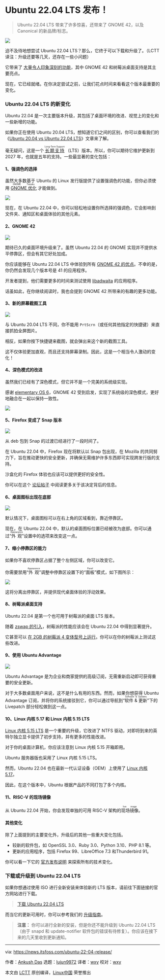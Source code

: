 [#]: subject: "Ubuntu 22.04 LTS is Now Available for Linux Desktop and Raspberry Pi"
[#]: via: "https://news.itsfoss.com/ubuntu-22-04-release/"
[#]: author: "Ankush Das https://news.itsfoss.com/author/ankush/"
[#]: collector: "lujun9972"
[#]: translator: "wxy"
[#]: reviewer: "wxy"
[#]: publisher: "wxy"
[#]: url: "https://linux.cn/article-14496-1.html"

Ubuntu 22.04 LTS 发布！
======

> Ubuntu 22.04 LTS 带来了许多惊喜，还带来了 GNOME 42，以及 Canonical 的新品牌/标志。

![](https://news.itsfoss.com/wp-content/uploads/2022/04/ubuntu-22-04-release.jpg)

迫不及待地想尝试 Ubuntu 22.04 LTS？那么，它终于可以下载和升级了。（LCTT 译注：升级还要等几天，还存在一些小问题）

它带来了 [大量令人印象深刻的功能][1]，其中 GNOME 42 和树莓派桌面支持是其主要亮点。

现在，它已经就绪。在你决定尝试之前，让我们花点时间来看看这个版本最重要的变化。

### Ubuntu 22.04 LTS 的新变化

Ubuntu 22.04 是一次主要版本升级，其包括了桌面环境的改进、视觉上的变化和一些新增的功能。

如果你正在使用 Ubuntu 20.04 LTS，想知道它们之间的区别，你可以查看我们的《[Ubuntu 20.04 vs Ubuntu 22.04 LTS][2]》文章来了解。

毫无疑问，这是一个 <ruby>[长期支持][3]<rt>Long-Term Support</rt></ruby> （LTS）版本。所以，你可以期待它维护更新到 2027 年，也就是五年的支持。一些最显著的变化包括：

#### 1、强调色的选择

虽然大多数基于 Ubuntu 的 Linux 发行版提供了设置强调色的功能，但你必须使用 <ruby>[GNOME 优化][4]<rt>GNOME Tweaks</rt></ruby> 才能做到。

![][5]

现在，在 Ubuntu 22.04 中，你可以轻松地设置你所选择的强调色，它会影响到文件夹、通知区和桌面体验的其他元素。

#### 2、GNOME 42

![][6]

期待已久的桌面环境升级来了。虽然 Ubuntu 22.04 的 GNOME 实现并不提供水平停靠区，但会有其它好处加成。

你应该能够在 Ubuntu 22.04 LTS 中体验到所有 [GNOME 42 的优点][7]。不幸的是，你仍然会发现几个版本号是 41 的应用程序。

开发者提到，他们需要更多的时间来测试使用 [libadwaita][8] 的应用程序。

话虽如此，在你继续阅读时，我也会提到 GNOME 42 所带来的有趣的更多功能。

#### 3、新的屏幕截图工具

![][9]

与 Ubuntu 20.04 LTS 不同，你不能用 `PrtScrn`（或任何其他指定的快捷键）来直接抓拍全屏图片。

相反，如果你按下快捷键来截图，就会弹出来这个新的截图工具。

这不仅体验更加直观，而且还支持屏幕录制。因此，这是一个相当令人激动的变化！

#### 4、深色模式的改进

虽然我们已经有了深色模式，但它并不是一个完美的系统级实现。

感谢 [elementary OS 6][10]，GNOME 42 受到启发，实现了系统级的深色模式，更好地融合在一起以保持一致性。

![][11]

#### 5、Firefox 变成了 Snap 版本

![][12]

从 deb 包到 Snap 的过渡已经进行了一段时间了。

在 Ubuntu 22.04 中，Firefox 现在将默认以 Snap 包出现，在 Mozilla 的共同努力下，旨在推动更快的安全更新，并确保无需维护许多东西即可实现跨发行版的支持。

沙盒化的 Firefox 体验也应该可以提供更好的安全性。

你可以在这个 [论坛帖子][13] 中阅读更多关于该决定背后的信息。

#### 6、桌面图标出现在底部

![][14]

默认情况下，桌面图标可以在右上角的区域看到，靠近停靠区。

现在，在 Ubuntu 22.04 中，默认的桌面图标位置已经被改为底部。你可以通过“<ruby>外观<rt>Appearance</rt></ruby>”设置中的选项来改变这一点。

#### 7、缩小停靠区的能力

如果你不喜欢停靠区占据了整个左侧区域，你可以改变它。

你需要禁用“<ruby>外观<rt>Appearance</rt></ruby>”调整中停靠区设置下的“<ruby>面板<rt>Panel</rt></ruby>”模式，如下图所示：

![][15]

这将分离出停靠区，并提供现代桌面体验的浮动效果。

#### 8、树莓派桌面支持

Ubuntu 22.04 是第一个也可用于树莓派的桌面 LTS 版本。

随着 [zswap 的引入][16]，树莓派的性能应该会在 Ubuntu 22.04 中得到显著提升。

它甚至可以 [在 2GB 的树莓派 4 变体型号上运行][16]。你可以在你的树莓派上测试这些改进。

#### 9、使用 Ubuntu Advantage

![][17]

Ubuntu Advantage 是为企业和商家提供的高级订阅，无需重新启动即可获得重要的安全更新。

对于大多数桌面用户来说，这不是什么有用的东西。然而，如果你想获得 Ubuntu Advantage 订阅，并将你的系统接驳到它，你可以通过导航到“<ruby>软件 & 更新<rt>Software & Updates</rt></ruby>”下的 Livepatch 部分轻松做到这一点。

#### 10、Linux 内核 5.17 和 Linux 内核 5.15 LTS

[Linux 内核 5.15 LTS][18] 是一个重要的升级，它改进了 NTFS 驱动，对即将到来的英特尔独立显卡提供了初步支持，并有更多的性能改进。

对于你的桌面计算机，你应该注意到 Linux 内核 5.15 开箱即用。

Ubuntu 服务器版也采用了 Linux 内核 5.15 LTS。

然而，Ubuntu 22.04 也在最新一代认证设备（OEM）上使用了 [Linux 内核 5.17][19]。

因此，在这个版本中，Ubuntu 根据产品的不同打包了多个内核。

#### 11、RISC-V 的现场镜像

从 Ubuntu 22.04 开始，你会发现单独的可用 RISC-V 架构的<ruby>现场镜像<rt>live image</rt></ruby>。

#### 其他变化

除了上面提到的主要变化外，升级后的其他一些重大变化包括。

  * 较新的软件包，如 OpenSSL 3.0、Ruby 3.0、Python 3.10、PHP 8.1 等。
  * 更新的应用程序，包括 Firefox 99、LibreOffice 7.3 和Thunderbird 91。

你可以看一下它的 [官方发布说明][20] 来探索所有的技术变化。

### 下载或升级到 Ubuntu 22.04 LTS

如果你想通过使用 ISO 进行全新安装来体验新的 LTS 版本，请前往下面链接的官方网站进行下载。

> [下载 Ubuntu 22.04 LTS][21]

而当它的更新可用时，你可以参考我们的 [升级指南][22]。

> **注意：** 你可以进行全新的安装，但是你还不能升级到 Ubuntu 22.04 LTS（由于 snapd 和 update-notifier 软件包的错误有待修复）。你应该在接下来的几天里收到更新通知。

--------------------------------------------------------------------------------

via: https://news.itsfoss.com/ubuntu-22-04-release/

作者：[Ankush Das][a]
选题：[lujun9972][b]
译者：[wxy](https://github.com/wxy)
校对：[wxy](https://github.com/wxy)

本文由 [LCTT](https://github.com/LCTT/TranslateProject) 原创编译，[Linux中国](https://linux.cn/) 荣誉推出

[a]: https://news.itsfoss.com/author/ankush/
[b]: https://github.com/lujun9972
[1]: https://itsfoss.com/ubuntu-22-04-release-features/
[2]: https://itsfoss.com/ubuntu-20-04-vs-22-04/
[3]: https://itsfoss.com/long-term-support-lts/
[4]: https://itsfoss.com/gnome-tweak-tool/
[5]: https://news.itsfoss.com/wp-content/uploads/2022/03/ubuntu-22-04-accent-change.jpg
[6]: https://news.itsfoss.com/wp-content/uploads/2022/04/ubuntu-22-04-desktop.jpg
[7]: https://news.itsfoss.com/gnome-42-release/
[8]: https://news.itsfoss.com/gnome-libadwaita-library/
[9]: https://news.itsfoss.com/wp-content/uploads/2022/03/ubuntu-22-04-screenshot-ui.jpg
[10]: https://news.itsfoss.com/elementary-os-6-features/
[11]: https://news.itsfoss.com/wp-content/uploads/2022/03/ubuntu-22-04-dark-mode.png
[12]: https://news.itsfoss.com/wp-content/uploads/2022/03/firefox-as-snap.png
[13]: https://discourse.ubuntu.com/t/feature-freeze-exception-seeding-the-official-firefox-snap-in-ubuntu-desktop/24210
[14]: https://news.itsfoss.com/wp-content/uploads/2022/04/ubuntu-22-04-desktop-icon.jpg
[15]: https://news.itsfoss.com/wp-content/uploads/2022/04/ubuntu-22-04-dock-shrink.jpg
[16]: https://news.itsfoss.com/ubuntu-desktop-raspberry-pi-4/
[17]: https://news.itsfoss.com/wp-content/uploads/2022/04/ubuntu-livepatch.jpg
[18]: https://news.itsfoss.com/linux-kernel-5-15-release/
[19]: https://news.itsfoss.com/linux-kernel-5-17-release/
[20]: https://discourse.ubuntu.com/t/jammy-jellyfish-release-notes/24668
[21]: https://ubuntu.com/download/desktop
[22]: https://itsfoss.com/upgrade-ubuntu-version/
